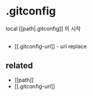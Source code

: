 # .gitconfig

local [[path|.gitconfig]] 의 시작

##
- [[.gitconfig-url]] - url replace


## related
- [[path]]
- [[.gitconfig-url]] 
